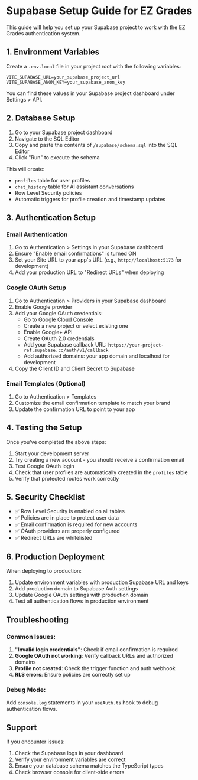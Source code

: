# Supabase Setup Guide for EZ Grades

This guide will help you set up your Supabase project to work with the EZ Grades authentication system.

## 1. Environment Variables

Create a `.env.local` file in your project root with the following variables:

```env
VITE_SUPABASE_URL=your_supabase_project_url
VITE_SUPABASE_ANON_KEY=your_supabase_anon_key
```

You can find these values in your Supabase project dashboard under Settings > API.

## 2. Database Setup

1. Go to your Supabase project dashboard
2. Navigate to the SQL Editor
3. Copy and paste the contents of `/supabase/schema.sql` into the SQL Editor
4. Click "Run" to execute the schema

This will create:
- `profiles` table for user profiles
- `chat_history` table for AI assistant conversations
- Row Level Security policies
- Automatic triggers for profile creation and timestamp updates

## 3. Authentication Setup

### Email Authentication
1. Go to Authentication > Settings in your Supabase dashboard
2. Ensure "Enable email confirmations" is turned ON
3. Set your Site URL to your app's URL (e.g., `http://localhost:5173` for development)
4. Add your production URL to "Redirect URLs" when deploying

### Google OAuth Setup
1. Go to Authentication > Providers in your Supabase dashboard
2. Enable Google provider
3. Add your Google OAuth credentials:
   - Go to [Google Cloud Console](https://console.cloud.google.com/)
   - Create a new project or select existing one
   - Enable Google+ API
   - Create OAuth 2.0 credentials
   - Add your Supabase callback URL: `https://your-project-ref.supabase.co/auth/v1/callback`
   - Add authorized domains: your app domain and localhost for development
4. Copy the Client ID and Client Secret to Supabase

### Email Templates (Optional)
1. Go to Authentication > Templates
2. Customize the email confirmation template to match your brand
3. Update the confirmation URL to point to your app

## 4. Testing the Setup

Once you've completed the above steps:

1. Start your development server
2. Try creating a new account - you should receive a confirmation email
3. Test Google OAuth login
4. Check that user profiles are automatically created in the `profiles` table
5. Verify that protected routes work correctly

## 5. Security Checklist

- ✅ Row Level Security is enabled on all tables
- ✅ Policies are in place to protect user data
- ✅ Email confirmation is required for new accounts
- ✅ OAuth providers are properly configured
- ✅ Redirect URLs are whitelisted

## 6. Production Deployment

When deploying to production:

1. Update environment variables with production Supabase URL and keys
2. Add production domain to Supabase Auth settings
3. Update Google OAuth settings with production domain
4. Test all authentication flows in production environment

## Troubleshooting

### Common Issues:

1. **"Invalid login credentials"**: Check if email confirmation is required
2. **Google OAuth not working**: Verify callback URLs and authorized domains
3. **Profile not created**: Check the trigger function and auth webhook
4. **RLS errors**: Ensure policies are correctly set up

### Debug Mode:
Add `console.log` statements in your `useAuth.ts` hook to debug authentication flows.

## Support

If you encounter issues:
1. Check the Supabase logs in your dashboard
2. Verify your environment variables are correct
3. Ensure your database schema matches the TypeScript types
4. Check browser console for client-side errors